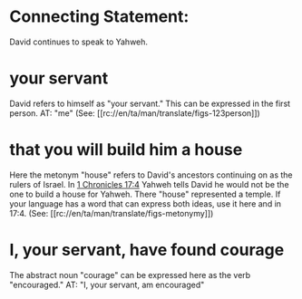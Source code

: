 # Connecting Statement:

David continues to speak to Yahweh.

# your servant

David refers to himself as "your servant." This can be expressed in the first person. AT: "me" (See: [[rc://en/ta/man/translate/figs-123person]])

# that you will build him a house

Here the metonym "house" refers to David's ancestors continuing on as the rulers of Israel. In [1 Chronicles 17:4](./03.md) Yahweh tells David he would not be the one to build a house for Yahweh. There "house" represented a temple. If your language has a word that can express both ideas, use it here and in 17:4. (See: [[rc://en/ta/man/translate/figs-metonymy]])

# I, your servant, have found courage

The abstract noun "courage" can be expressed here as the verb "encouraged." AT: "I, your servant, am encouraged"

